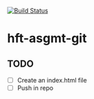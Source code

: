 [![Build Status](https://travis-ci.org/hft-stuttgart-ipr/hft-asgmt-git-USERNAME.svg?branch=master)](https://travis-ci.org//hft-stuttgart-ipr/hft-asgmt-git-USERNAME)

# hft-asgmt-git 

## TODO
- [ ] Create an index.html file
- [ ] Push in repo